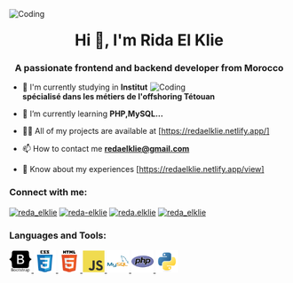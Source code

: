 <img align="right" alt="Coding" width="550" hieght="500" src="https://i.gifer.com/RC1A.gif">
<h1 align="center">Hi 👋, I'm Rida El Klie</h1>
<h3 align="center">A passionate frontend and backend developer from Morocco</h3>
<img align="right" alt="Coding" width="250" src="https://dl.openseauserdata.com/cache/originImage/files/527a9783c28c70962773a73db797ea4d.gif">

- 🔭 I'm currently studying in **Institut spécialisé dans les métiers de l'offshoring Tétouan**

- 🌱 I’m currently learning **PHP,MySQL...**

- 👨‍💻 All of my projects are available at [https://redaelklie.netlify.app/]

- 📫 How to contact me **redaelklie@gmail.com**

- 📄 Know about my experiences [https://redaelklie.netlify.app/view]

<h3 align="left">Connect with me:</h3>
<p align="left">
<a href="https://codepen.io/reda_elklie" target="blank"><img align="center" src="https://raw.githubusercontent.com/rahuldkjain/github-profile-readme-generator/master/src/images/icons/Social/codepen.svg" alt="reda_elklie" height="30" width="40" /></a>
<a href="https://linkedin.com/in/reda-elklie" target="blank"><img align="center" src="https://raw.githubusercontent.com/rahuldkjain/github-profile-readme-generator/master/src/images/icons/Social/linked-in-alt.svg" alt="reda-elklie" height="30" width="40" /></a>
<a href="https://fb.com/reda.elklie" target="blank"><img align="center" src="https://raw.githubusercontent.com/rahuldkjain/github-profile-readme-generator/master/src/images/icons/Social/facebook.svg" alt="reda.elklie" height="30" width="40" /></a>
<a href="https://instagram.com/reda_elklie" target="blank"><img align="center" src="https://raw.githubusercontent.com/rahuldkjain/github-profile-readme-generator/master/src/images/icons/Social/instagram.svg" alt="reda_elklie" height="30" width="40" /></a>
</p>

<h3 align="left">Languages and Tools:</h3>
<p align="left"> <a href="https://getbootstrap.com" target="_blank" rel="noreferrer"> <img src="https://raw.githubusercontent.com/devicons/devicon/master/icons/bootstrap/bootstrap-plain-wordmark.svg" alt="bootstrap" width="40" height="40"/> </a> <a href="https://www.w3schools.com/css/" target="_blank" rel="noreferrer"> <img src="https://raw.githubusercontent.com/devicons/devicon/master/icons/css3/css3-original-wordmark.svg" alt="css3" width="40" height="40"/> </a> <a href="https://www.w3.org/html/" target="_blank" rel="noreferrer"> <img src="https://raw.githubusercontent.com/devicons/devicon/master/icons/html5/html5-original-wordmark.svg" alt="html5" width="40" height="40"/> </a> <a href="https://developer.mozilla.org/en-US/docs/Web/JavaScript" target="_blank" rel="noreferrer"> <img src="https://raw.githubusercontent.com/devicons/devicon/master/icons/javascript/javascript-original.svg" alt="javascript" width="40" height="40"/> </a> <a href="https://www.mysql.com/" target="_blank" rel="noreferrer"> <img src="https://raw.githubusercontent.com/devicons/devicon/master/icons/mysql/mysql-original-wordmark.svg" alt="mysql" width="40" height="40"/> </a> <a href="https://www.php.net" target="_blank" rel="noreferrer"> <img src="https://raw.githubusercontent.com/devicons/devicon/master/icons/php/php-original.svg" alt="php" width="40" height="40"/> </a> <a href="https://www.python.org" target="_blank" rel="noreferrer"> <img src="https://raw.githubusercontent.com/devicons/devicon/master/icons/python/python-original.svg" alt="python" width="40" height="40"/> </a> </p>


